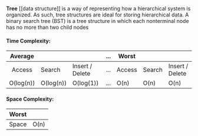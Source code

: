 **Tree** [[data structure]] is a way of representing how a hierarchical system is organized. As such, tree structures are ideal for storing hierarchical data. A binary search tree (BST) is a tree structure in which each nonterminal node has no more than two child nodes


#### Time Complexity:

|Average|||...|Worst|||
|:-:|-|-|:-:|-|-|-|
| Access | Search | Insert / Delete |...| Access | Search | Insert / Delete |
| O(log(n)) | O(log(n)) | O(log(1)) |...| O(n) | O(n) | O(n)


#### Space Complexity:

|Worst| |
|:-:|-|
| Space | O(n) |